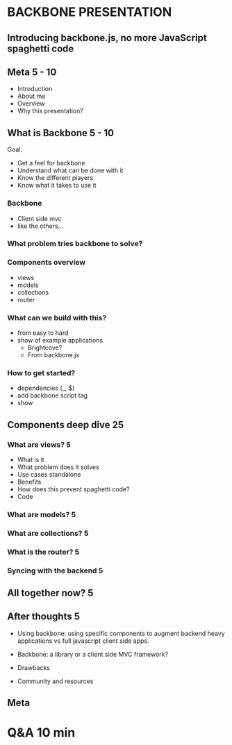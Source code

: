 BACKBONE PRESENTATION
=====================

Introducing backbone.js, no more JavaScript spaghetti code
----------------------------------------------------------

## Meta 5 - 10 

*  Introduction
*  About me
*  Overview
*  Why this presentation?

## What is Backbone 5 - 10 

Goal:
*  Get a feel for backbone
*  Understand what can be done with it
*  Know the different players
*  Know what it takes to use it

### Backbone

*  Client side mvc
*  like the others...

### What problem tries backbone to solve?

### Components overview

*  views
*  models
*  collections
*  router

### What can we build with this?

*  from easy to hard
*  show of example applications
   *  Brightcove?
   *  From backbone.js

### How to get started?

*  dependencies (_, $)
*  add backbone script tag
*  show


## Components deep dive 25

### What are views? 5

*  What is it
*  What problem does it solves
*  Use cases standalone
*  Benefits
*  How does this prevent spaghetti code?
*  Code

### What are models? 5
### What are collections? 5
### What is the router? 5
### Syncing with the backend 5

## All together now? 5

## After thoughts 5

*  Using backbone: using specific components to augment backend heavy 
   applications vs full javascript client side apps.

*  Backbone: a library or a client side MVC framework?

*  Drawbacks

*  Community and resources
 

## Meta

# Q&A 10 min
